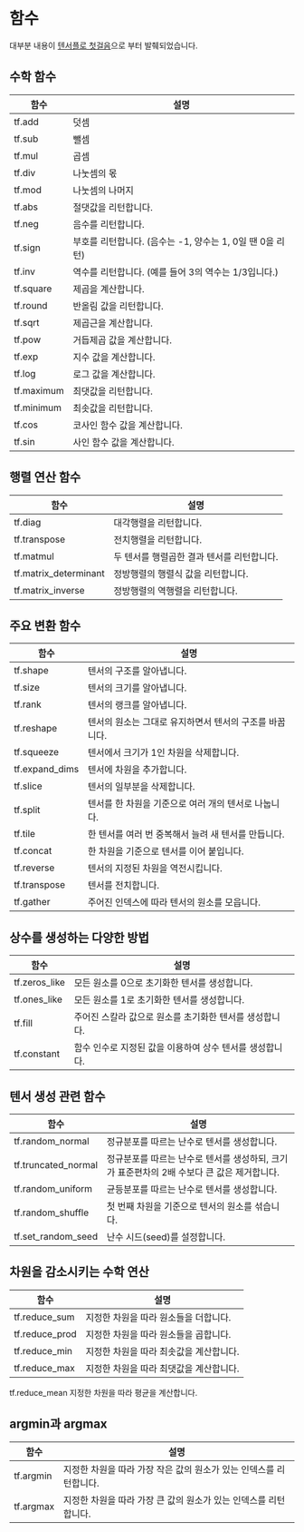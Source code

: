 # 함수 
대부분 내용이 [텐서플로 첫걸음](https://tensorflowkorea.wordpress.com/%ED%85%90%EC%84%9C%ED%94%8C%EB%A1%9C-%EC%B2%AB%EA%B1%B8%EC%9D%8C/)으로 부터 발췌되었습니다.

## 수학 함수
함수 | 설명
--- | ---
tf.add | 덧셈
tf.sub | 뺄셈
tf.mul | 곱셈
tf.div | 나눗셈의 몫
tf.mod | 나눗셈의 나머지
tf.abs | 절댓값을 리턴합니다.
tf.neg | 음수를 리턴합니다.
tf.sign | 부호를 리턴합니다. (음수는 -1, 양수는 1, 0일 땐 0을 리턴)
tf.inv | 역수를 리턴합니다. (예를 들어 3의 역수는 1/3입니다.)
tf.square | 제곱을 계산합니다.
tf.round | 반올림 값을 리턴합니다.
tf.sqrt | 제곱근을 계산합니다.
tf.pow | 거듭제곱 값을 계산합니다.
tf.exp | 지수 값을 계산합니다.
tf.log | 로그 값을 계산합니다.
tf.maximum | 최댓값을 리턴합니다.
tf.minimum | 최솟값을 리턴합니다.
tf.cos | 코사인 함수 값을 계산합니다.
tf.sin | 사인 함수 값을 계산합니다.

## 행렬 연산 함수
함수 | 설명
--- | ---
tf.diag | 대각행렬을 리턴합니다.
tf.transpose | 전치행렬을 리턴합니다.
tf.matmul | 두 텐서를 행렬곱한 결과 텐서를 리턴합니다.
tf.matrix_determinant | 정방행렬의 행렬식 값을 리턴합니다.
tf.matrix_inverse | 정방행렬의 역행렬을 리턴합니다.

## 주요 변환 함수
함수 | 설명
--- | ---
tf.shape | 텐서의 구조를 알아냅니다.
tf.size | 텐서의 크기를 알아냅니다.
tf.rank | 텐서의 랭크를 알아냅니다.
tf.reshape | 텐서의 원소는 그대로 유지하면서 텐서의 구조를 바꿉니다.
tf.squeeze | 텐서에서 크기가 1인 차원을 삭제합니다.
tf.expand_dims | 텐서에 차원을 추가합니다.
tf.slice | 텐서의 일부분을 삭제합니다.
tf.split | 텐서를 한 차원을 기준으로 여러 개의 텐서로 나눕니다.
tf.tile | 한 텐서를 여러 번 중복해서 늘려 새 텐서를 만듭니다.
tf.concat | 한 차원을 기준으로 텐서를 이어 붙입니다.
tf.reverse | 텐서의 지정된 차원을 역전시킵니다.
tf.transpose | 텐서를 전치합니다.
tf.gather | 주어진 인덱스에 따라 텐서의 원소를 모읍니다.

## 상수를 생성하는 다양한 방법
함수 | 설명
--- | ---
tf.zeros_like | 모든 원소를 0으로 초기화한 텐서를 생성합니다.
tf.ones_like | 모든 원소를 1로 초기화한 텐서를 생성합니다.
tf.fill | 주어진 스칼라 값으로 원소를 초기화한 텐서를 생성합니다.
tf.constant | 함수 인수로 지정된 값을 이용하여 상수 텐서를 생성합니다.

## 텐서 생성 관련 함수
함수 | 설명
--- | ---
tf.random_normal | 정규분포를 따르는 난수로 텐서를 생성합니다.
tf.truncated_normal | 정규분포를 따르는 난수로 텐서를 생성하되, 크기가 표준편차의 2배 수보다 큰 값은 제거합니다.
tf.random_uniform | 균등분포를 따르는 난수로 텐서를 생성합니다.
tf.random_shuffle | 첫 번째 차원을 기준으로 텐서의 원소를 섞습니다.
tf.set_random_seed | 난수 시드(seed)를 설정합니다.

## 차원을 감소시키는 수학 연산
함수 | 설명
--- | ---
tf.reduce_sum | 지정한 차원을 따라 원소들을 더합니다.
tf.reduce_prod | 지정한 차원을 따라 원소들을 곱합니다.
tf.reduce_min | 지정한 차원을 따라 최솟값을 계산합니다.
tf.reduce_max | 지정한 차원을 따라 최댓값을 계산합니다.
tf.reduce_mean  지정한 차원을 따라 평균을 계산합니다.

## argmin과 argmax
함수 | 설명
--- | ---
tf.argmin | 지정한 차원을 따라 가장 작은 값의 원소가 있는 인덱스를 리턴합니다.
tf.argmax | 지정한 차원을 따라 가장 큰 값의 원소가 있는 인덱스를 리턴합니다.
